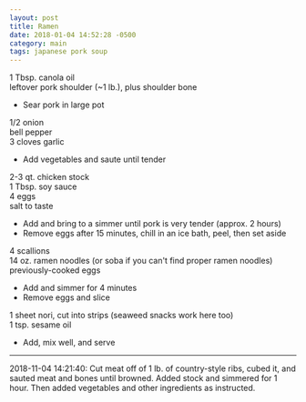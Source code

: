 ```yaml
---
layout: post
title: Ramen
date: 2018-01-04 14:52:28 -0500
category: main
tags: japanese pork soup
---
```

1 Tbsp. canola oil  
leftover pork shoulder (~1 lb.), plus shoulder bone  
<ul>
 	<li>Sear pork in large pot</li>
</ul>

1/2 onion  
bell pepper  
3 cloves garlic  
<ul>
 	<li>Add vegetables and saute until tender</li>
</ul>

2-3 qt. chicken stock  
1 Tbsp. soy sauce  
4 eggs  
salt to taste  
<ul>
 	<li>Add and bring to a simmer until pork is very tender (approx. 2 hours)</li>
 	<li>Remove eggs after 15 minutes, chill in an ice bath, peel, then set aside</li>
</ul>

4 scallions  
14 oz. ramen noodles (or soba if you can't find proper ramen noodles)  
previously-cooked eggs  
<ul>
 	<li>Add and simmer for 4 minutes</li>
 	<li>Remove eggs and slice</li>
</ul>

1 sheet nori, cut into strips (seaweed snacks work here too)  
1 tsp. sesame oil  
<ul>
 	<li>Add, mix well, and serve</li>
</ul>

---

2018-11-04 14:21:40: Cut meat off of 1 lb. of country-style ribs, cubed it, and
sauted meat and bones until browned.  Added stock and simmered for 1 hour. Then
added vegetables and other ingredients as instructed.
